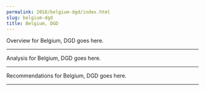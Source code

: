 ```yaml
---
permalink: 2018/belgium-dgd/index.html
slug: belgium-dgd
title: Belgium, DGD
---
```


Overview for Belgium, DGD goes here.

---

Analysis for Belgium, DGD goes here.

---

Recommendations for Belgium, DGD goes here.

---

